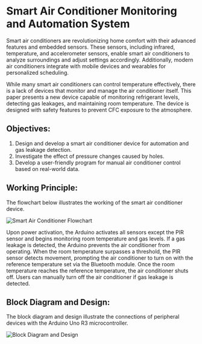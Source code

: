 # Smart Air Conditioner Monitoring and Automation System

Smart air conditioners are revolutionizing home comfort with their advanced features and embedded sensors. These sensors, including infrared, temperature, and accelerometer sensors, enable smart air conditioners to analyze surroundings and adjust settings accordingly. Additionally, modern air conditioners integrate with mobile devices and wearables for personalized scheduling.

While many smart air conditioners can control temperature effectively, there is a lack of devices that monitor and manage the air conditioner itself. This paper presents a new device capable of monitoring refrigerant levels, detecting gas leakages, and maintaining room temperature. The device is designed with safety features to prevent CFC exposure to the atmosphere.

## Objectives:

1. Design and develop a smart air conditioner device for automation and gas leakage detection.
2. Investigate the effect of pressure changes caused by holes.
3. Develop a user-friendly program for manual air conditioner control based on real-world data.

## Working Principle:

The flowchart below illustrates the working of the smart air conditioner device.

![Smart Air Conditioner Flowchart](https://user-images.githubusercontent.com/102232692/160223949-8eb07d27-ae3e-4d18-bffd-acedaa356179.png)

Upon power activation, the Arduino activates all sensors except the PIR sensor and begins monitoring room temperature and gas levels. If a gas leakage is detected, the Arduino prevents the air conditioner from operating. When the room temperature surpasses a threshold, the PIR sensor detects movement, prompting the air conditioner to turn on with the reference temperature set via the Bluetooth module. Once the room temperature reaches the reference temperature, the air conditioner shuts off. Users can manually turn off the air conditioner if gas leakage is detected.

## Block Diagram and Design:

The block diagram and design illustrate the connections of peripheral devices with the Arduino Uno R3 microcontroller.

![Block Diagram and Design](https://user-images.githubusercontent.com/102232692/160223988-4ba49f2b-d305-428e-84f9-d7c33c210e0e.png)
